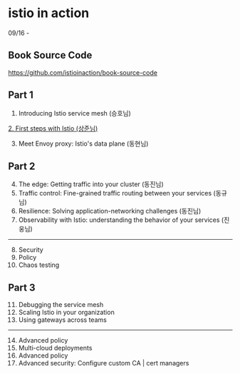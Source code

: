 # istio in action
09/16 - 

## Book Source Code
https://github.com/istioinaction/book-source-code

## Part 1
1. Introducing Istio service mesh (승호님)

[2. First steps with Istio (상준님)](https://yunsangjun.github.io/blog/istio/2019/09/21/istio-study-2.1.html)

3. Meet Envoy proxy: Istio's data plane (동현님)

## Part 2
4. The edge: Getting traffic into your cluster (동진님)
5. Traffic control: Fine-grained traffic routing between your services (동규님)
6. Resilience: Solving application-networking challenges (동진님)
7. Observability with Istio: understanding the behavior of your services (진웅님)

--- 

8. Security
9. Policy
10. Chaos testing

## Part 3
11. Debugging the service mesh
12. Scaling Istio in your organization
13. Using gateways across teams

--- 

14. Advanced policy
15. Multi-cloud deployments
16. Advanced policy
17. Advanced security: Configure custom CA | cert managers

